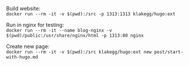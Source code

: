 Build website:  
`docker run --rm -it -v $(pwd):/src -p 1313:1313 klakegg/hugo:ext`

Run in nginx for testing:  
`docker run --rm -it --name blog-nginx -v $(pwd)/public:/usr/share/nginx/html -p 1313:80 nginx`

Create new page:  
`docker run --rm -it -v $(pwd):/src klakegg/hugo:ext new post/start-with-hugo.md`
